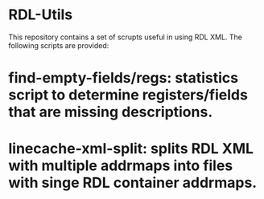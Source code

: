 RDL-Utils
=========

This repository contains a set of scrupts useful in using RDL XML. The following scripts are provided:

# find-empty-fields/regs: statistics script to determine registers/fields that are missing descriptions.
# linecache-xml-split: splits RDL XML with multiple addrmaps into files with singe RDL container addrmaps.
